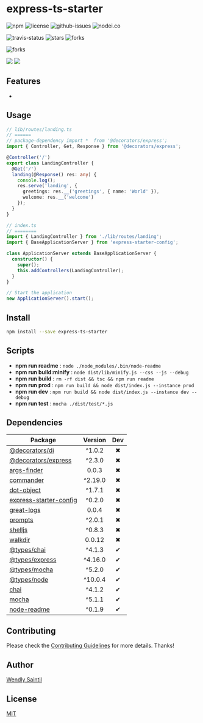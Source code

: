 <!-- prettier-ignore-start -->
# express-ts-starter


![npm](https://img.shields.io/npm/v/express-ts-starter.svg) ![license](https://img.shields.io/npm/l/express-ts-starter.svg) ![github-issues](https://img.shields.io/github/issues/wspecs/express-ts-starter.svg)
![nodei.co](https://nodei.co/npm/express-ts-starter.png?downloads=true&downloadRank=true&stars=true)

![travis-status](https://img.shields.io/travis/wspecs/express-ts-starter.svg)
![stars](https://img.shields.io/github/stars/wspecs/express-ts-starter.svg)
![forks](https://img.shields.io/github/forks/wspecs/express-ts-starter.svg)

![forks](https://img.shields.io/github/forks/wspecs/express-ts-starter.svg)

![](https://david-dm.org/wspecs/express-ts-starter/status.svg)
![](https://david-dm.org/wspecs/express-ts-starter/dev-status.svg)

## Features

- 

## Usage

```typescript
// lib/routes/landing.ts
// ======
// package-dependency import *  from '@decorators/express';
import { Controller, Get, Response } from '@decorators/express';

@Controller('/')
export class LandingController {
  @Get('/')
  landing(@Response() res: any) {
    console.log();
    res.serve('landing', {
      greetings: res.__('greetings', { name: 'World' }),
      welcome: res.__('welcome')
    });
  }
}

// index.ts 
// ========
import { LandingController } from './lib/routes/landing';
import { BaseApplicationServer } from 'express-starter-config';

class ApplicationServer extends BaseApplicationServer {
  constructor() {
    super();
    this.addControllers(LandingController);
  }
}

// Start the application
new ApplicationServer().start();
```

## Install

```bash
npm install --save express-ts-starter
```

## Scripts

 - **npm run readme** : `node ./node_modules/.bin/node-readme`
 - **npm run build:minify** : `node dist/lib/minify.js --css --js --debug`
 - **npm run build** : `rm -rf dist && tsc && npm run readme`
 - **npm run prod** : `npm run build && node dist/index.js --instance prod`
 - **npm run dev** : `npm run build && node dist/index.js --instance dev --debug`
 - **npm run test** : `mocha ./dist/test/*.js`

## Dependencies

Package | Version | Dev
--- |:---:|:---:
[@decorators/di](https://www.npmjs.com/package/@decorators/di) | ^1.0.2 | ✖
[@decorators/express](https://www.npmjs.com/package/@decorators/express) | ^2.3.0 | ✖
[args-finder](https://www.npmjs.com/package/args-finder) | 0.0.3 | ✖
[commander](https://www.npmjs.com/package/commander) | ^2.19.0 | ✖
[dot-object](https://www.npmjs.com/package/dot-object) | ^1.7.1 | ✖
[express-starter-config](https://www.npmjs.com/package/express-starter-config) | ^0.2.0 | ✖
[great-logs](https://www.npmjs.com/package/great-logs) | 0.0.4 | ✖
[prompts](https://www.npmjs.com/package/prompts) | ^2.0.1 | ✖
[shelljs](https://www.npmjs.com/package/shelljs) | ^0.8.3 | ✖
[walkdir](https://www.npmjs.com/package/walkdir) | 0.0.12 | ✖
[@types/chai](https://www.npmjs.com/package/@types/chai) | ^4.1.3 | ✔
[@types/express](https://www.npmjs.com/package/@types/express) | ^4.16.0 | ✔
[@types/mocha](https://www.npmjs.com/package/@types/mocha) | ^5.2.0 | ✔
[@types/node](https://www.npmjs.com/package/@types/node) | ^10.0.4 | ✔
[chai](https://www.npmjs.com/package/chai) | ^4.1.2 | ✔
[mocha](https://www.npmjs.com/package/mocha) | ^5.1.1 | ✔
[node-readme](https://www.npmjs.com/package/node-readme) | ^0.1.9 | ✔


## Contributing

Please check the [Contributing Guidelines](contributing.md) for more details. Thanks!

## Author

[Wendly Saintil](https://twitter.com/wendlysaintil)

## License

[MIT](LICENSE)
<!-- prettier-ignore-end -->
